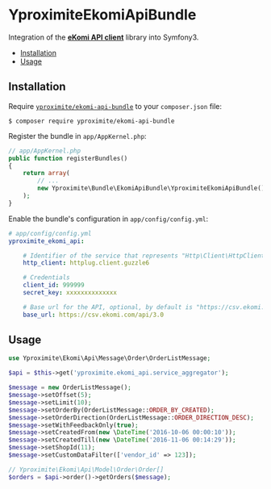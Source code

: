 YproximiteEkomiApiBundle
========================

Integration of the [**eKomi API client**](https://github.com/Yproximite/ekomi-api)
library into Symfony3.

* [Installation](#installation)
* [Usage](#usage)

Installation
------------

Require
[`yproximite/ekomi-api-bundle`](https://packagist.org/packages/yproximite/ekomi-api-bundle)
to your `composer.json` file:

```
$ composer require yproximite/ekomi-api-bundle
```

Register the bundle in `app/AppKernel.php`:

```php
// app/AppKernel.php
public function registerBundles()
{
    return array(
        // ...
        new Yproximite\Bundle\EkomiApiBundle\YproximiteEkomiApiBundle(),
    );
}
```

Enable the bundle's configuration in `app/config/config.yml`:

```yaml
# app/config/config.yml
yproximite_ekomi_api:

    # Identifier of the service that represents "Http\Client\HttpClient"
    http_client: httplug.client.guzzle6

    # Credentials
    client_id: 999999
    secret_key: xxxxxxxxxxxxxx

    # Base url for the API, optional, by default is "https://csv.ekomi.com/api/3.0"
    base_url: https://csv.ekomi.com/api/3.0
```

Usage
-----

```php
use Yproximite\Ekomi\Api\Message\Order\OrderListMessage;

$api = $this->get('yproximite.ekomi_api.service_aggregator');

$message = new OrderListMessage();
$message->setOffset(5);
$message->setLimit(10);
$message->setOrderBy(OrderListMessage::ORDER_BY_CREATED);
$message->setOrderDirection(OrderListMessage::ORDER_DIRECTION_DESC);
$message->setWithFeedbackOnly(true);
$message->setCreatedFrom(new \DateTime('2016-10-06 00:00:10'));
$message->setCreatedTill(new \DateTime('2016-11-06 00:14:29'));
$message->setShopId(11);
$message->setCustomDataFilter(['vendor_id' => 123]);

// Yproximite\Ekomi\Api\Model\Order\Order[]
$orders = $api->order()->getOrders($message);
```
